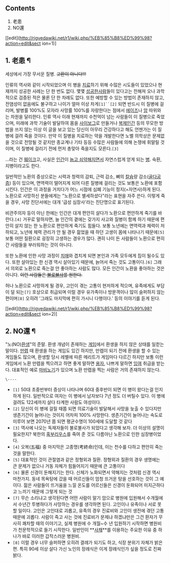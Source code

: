 ## Contents

    

1. 老患 
2. NO還 

[[edit](http://rigvedawiki.net/r1/wiki.php/%EB%85%B8%ED%99%98?action=edit&sect
ion=1)]

## 1. 老患 ¶

세상에서 가장 무서운 질병. <del>고환이 아니다!!!</del>

  

인류의 역사와 같이 시작되었으며 이 병을 [치료](%EB%B6%88%EB%A1%9C%EB%B6%88%EC%82%AC.md)하기 위해
수많은 시도들이 있었으나 현재까지 성공한 사례는 단 한 번도 없다. 몇몇 [성공한사람](%EB%B6%88%EC%82%AC%EC%8B%A0.md)들이 있다고는 전해져 오나 과학적으로 검증된 적은 물론 단 한 차례도
없다. 또한 예방할 수 있는 방법이 존재하지 않고, 전염성이 없음에도 불구하고 나이가 얼마 이상 차게`[1]``[2]` 되면 반드시 이
질병에 걸리며, 발병률 100%도 모자라 사망률 100%를 자랑한다는 점에서
[에이즈](%EC%97%90%EC%9D%B4%EC%A6%88.md)나 [암](%EC%95%94.md) 따위와는 차원을 달리한다.
인류 역사 이래 현재까지 수천억이 넘는 사람들이 이 질병으로 죽었으며, 미래에 과학 기술이 발달하여 몸을
[사이보그](%EC%82%AC%EC%9D%B4%EB%B3%B4%EA%B7%B8.md)로 만들거나
[복제인간](%EB%B3%B5%EC%A0%9C%EC%9D%B8%EA%B0%84.md) 등의 무모한 방법을 쓰지 않는 이상 이 글을 보고
있는 당신이 아무리 건강하다고 해도 언젠가는 이 질병에 걸려 죽을 것이다. 만약 이 질병을 치료하는 약을 개발한다면 노벨 의학상은 문제없을
것으로 전망될 것 같지만 종교계나 기타 등등 수많은 사람들에 의해 논쟁에 휘말릴 것이며, 이 질병에 걸리기 전에 먼저 총맞아 죽을지도
모른다.`[3]`

  

…라는 건 [훼이크](%ED%9B%BC%EC%9D%B4%ED%81%AC.md)고, 사실은
[인간](%EC%9D%B8%EA%B0%84.md)이 [늙고 쇠약해지면서](%EB%85%B8%ED%99%94.md) 자연스럽게 얻게
되는 [병](%EB%B3%91.md). 숙환, 지병이라고도 한다.

  

일반적인 노환의 증상으로는 시력과 청력의 감퇴, 근력 감소, 뼈의 [칼슘](%EC%B9%BC%EC%8A%98.md)량
감소([골다공증](%EA%B3%A8%EB%8B%A4%EA%B3%B5%EC%A6%9D.md)) 등이 있으며, 면역력이 떨어지게 되어 다른
질병에 걸리는 것도 보통은 노환에 포함시킨다. 인간은 이 과정을 거치다가 어느 시점에 심폐 기능이 정지(=자연사)하게 된다. 노환으로
사망하신 분들에게는 "노환으로 별세하셨다"라는 표현을 자주 쓴다. 이렇게 죽을 경우, 사망 진단서에는 대개 '급성 심장사'라는 진단명으로
표기된다.

  

비관주의자 등이 아닌 한에는 인간은 대개 편안히 살다가 노환으로 편안하게 죽기를 바란다.`[4]` 거꾸로 말하자면, 늘 인간의 곁에는 갖가지
사고와 질병이 함께 하기 때문에 편안히 살지 않는 한 노환으로 편안하게 죽기도 힘들다. 보통 노년에는 면역력과 체력이 저하되고, 노년에 체력
관리가 안 될 경우 젊었을 때 하던 고생이 몸에 나타나기 때문에`[5]` 보통 어떤 질환으로 굉장히 고생하는 경우가 많다. 괜히 나이 든
사람들이 노환으로 편히 간 사람들을 부러워하는 것이 아니다.

  

또한 노환에 인한 사망 과정이 [치매](%EC%B9%98%EB%A7%A4.md)와 겹치게 되면 본인과 가족 모두에게 짐이 될수도 있다.
또한 살아있는 한 신경 역시 살아있기 때문에, 늙어서 죽는 것도 고통이다.`[6]` 그래서 의외로 노환으로 죽는걸 안 좋아하는 사람도 많다.
모든 인간이 노환을 좋아하는 것은 아니다. <del>이런 사람들은
[불로불사](%EB%B6%88%EB%A1%9C%EB%B6%88%EC%82%AC.md)를 원한다.</del>

  

허나 노환으로 사망하게 될 경우, 고인이 겪는 고통이 현저하게 적으며, 유족에게도 부담이 덜 되는`[7]` 호상으로 취급되며 이럴 경우
유가족이나 방문객이나 많이 슬퍼하지 않는 편이며`[8]` 오히려 '그래도 마지막에 편히 가시니 다행이다.' 등의 이야기를 듣게 된다.

  

[[edit](http://rigvedawiki.net/r1/wiki.php/%EB%85%B8%ED%99%98?action=edit&sect
ion=2)]

## 2. NO還 ¶

"노(NO)[환생](%ED%99%98%EC%83%9D.md)"의 준말. 환생 개념이 존재하는
[게임](%EA%B2%8C%EC%9E%84.md)에서 환생을 하지 않은 상태를 일컫는 말이다.
[만렙](%EB%A7%8C%EB%A0%99.md) 때 환생을 하는 게임도 있긴 하지만, 만렙이 되기 전에 환생을 할 수 있는 게임들도
많으며, 환생할 당시 레벨에 따른 메리트가 게임마다 다르긴 하지만 보통 이런 게임에서 노환 만렙을 찍으려고 하면 좋게 말하면
[용자](%EC%9A%A9%EC%9E%90.md), 나쁘게 말하면 [잉여](%EC%9E%89%EC%97%AC.md) 취급을
받는다. 대표적인 예로 [마비노기](%EB%A7%88%EB%B9%84%EB%85%B8%EA%B8%B0.md)가 있으며 노환 만렙을 찍는
사람은 거의 존재하지 않는다.

`\----`

  * `[1]` 50대 초중반부터 증상이 나타나며 60대 중후반이 되면 이 병이 왔다는걸 인지하게 된다. 일반적으로 여자는 이 병에서 남자보다 7년 정도 더 버틸수 있다. 이 병에 걸려도 122세까지 살다 타계한 사람도 여성이다.
  * `[2]` 당신이 이 병에 걸릴 때쯤 되면 의료기술이 발달해서 사망을 늦출 수 있다지만 생존기간이 늘어나는 것이지 어차피 100% 사망한다. 생존기간이 늘어나는 속도로 미루어 보면 2070년 쯤 되면 평균수명이 100세에 도달할 것 같다
  * `[3]` 역사에 나오는 독재자들이 불로불사가 되었다고 생각해 보자. 더 이상의 설명이 필요한지? 북한의 [혹부리우스](%EA%B9%80%EC%9D%BC%EC%84%B1.md)를 죽여 준 것도 다름아닌 노환으로 인한 심장병이었다.
  * `[4]` 오복(五福) 중 마지막은 고종명(考終命)인데, 이는 천수를 다하고 편안히 죽는 것을 말한다.
  * `[5]` 대표적인 것이 관절염과 같은 정형외과 질환. 정형외과 질환의 경우 생명에는 큰 문제가 없으나 거동 자체가 힘들어지기 때문에 큰 고통이다
  * `[6]` 물론 신경이 둔해지기는 한다. 신체가 노화되면서 약해지는 것처럼 신경 역시 마찬가지. 동네 목욕탕에 갔을 때 어르신들이 엄청 뜨거운 탕을 선호하는 것이 그 예이다. 젊은 사람들이 뜨거움을 느낄 온도를 어르신들은 신경이 둔화되어 미지근하다고 느끼기 때문에 그렇게 되는 것
  * `[7]` 무슨 소리냐고 생각된다면 어떤 사람이 말기 암으로 병원에 입원해서 수개월에서 수년간 투병하다가 사망하는 경우를 생각하면 된다. 고인이나 유족이나 서로 못할 일이다. 고인은 고인대로 괴롭고, 유족의 경우 진료비와 고인이 생전에 겪던 고통 때문에 괴롭다. 사람이 죽고 사는 것에 진료비가 문제냐 하겠냐만은 그건 환자가 무사히 쾌차할 때의 이야기고, 실제 병원에 수 개월~수 년 입원하기 시작하면 병원비가 천문학적으로 들기 시작한다. 일반인이 **[사채](%EC%82%AC%EC%B1%84.md)**를 이용하는 주요한 이유 중 하나가 바로 이러한 갑작스러운 병원비.
  * `[8]` 이럴 경우 너무 슬퍼하면 오히려 결례가 되기도 하고, 식장 분위기 자체가 밝은 편. 특히 90세 이상 살다 가신 노인의 장례식은 이게 장례식인가 싶을 정도로 진짜 밝다.

